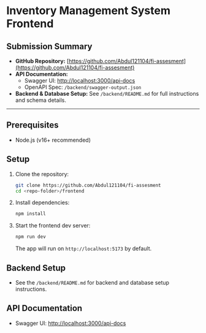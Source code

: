 # Inventory Management System Frontend

## Submission Summary

- **GitHub Repository:** [https://github.com/Abdul121104/fi-assesment](https://github.com/Abdul121104/fi-assesment)
- **API Documentation:**
  - Swagger UI: [http://localhost:3000/api-docs](http://localhost:3000/api-docs)
  - OpenAPI Spec: `/backend/swagger-output.json`
- **Backend & Database Setup:** See `/backend/README.md` for full instructions and schema details.

---

## Prerequisites
- Node.js (v16+ recommended)

## Setup
1. Clone the repository:
   ```bash
   git clone https://github.com/Abdul121104/fi-assesment
   cd <repo-folder>/frontend
   ```
2. Install dependencies:
   ```bash
   npm install
   ```
3. Start the frontend dev server:
   ```bash
   npm run dev
   ```
   The app will run on `http://localhost:5173` by default.

## Backend Setup
- See the `/backend/README.md` for backend and database setup instructions.

## API Documentation
- Swagger UI: [http://localhost:3000/api-docs](http://localhost:3000/api-docs)
